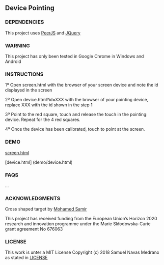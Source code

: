 ## Device Pointing

### DEPENDENCIES

This project uses [PeerJS](http://peerjs.com/) and [JQuery](https://jquery.com/)

### WARNING

This project has only been tested in Google Chrome in Windows and Android

### INSTRUCTIONS

1º Open screen.html with the browser of your screen device and note the id displayed in the screen

2º Open device.html?id=XXX with the browser of your pointing device, replace XXX with the id shown in the step 1

3º Point to the red square, touch and release the touch in the pointing device. Repeat for the 4 red squares.

4º Once the device has been calibrated, touch to point at the screen.

### DEMO

[screen.html](demo/screen.html)

[device.html] (demo/device.html)

### FAQS

...

### ACKNOWLEDGMENTS

Cross shaped target by [Mohamed Samir](http://freevector.co/author/amado/)

This project has received funding from the European Union’s Horizon
2020 research and innovation programme under the Marie Skłodowska-Curie grant agreement No
676063

### LICENSE

This work is unter a MIT License Copyright (c) 2018 Samuel Navas Medrano as stated in [LICENSE](LICENSE)